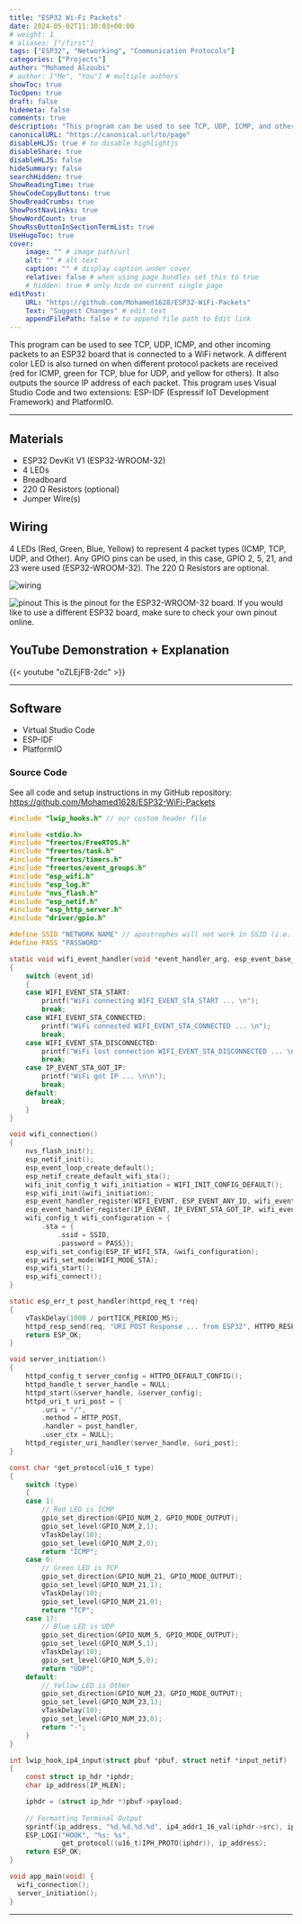 ```yaml
---
title: "ESP32 Wi-Fi Packets"
date: 2024-05-02T11:30:03+00:00
# weight: 1
# aliases: ["/first"]
tags: ["ESP32", "Networking", "Communication Protocols"]
categories: ["Projects"]
author: "Mohamed Alzoubi"
# author: ["Me", "You"] # multiple authors
showToc: true
TocOpen: true
draft: false
hidemeta: false
comments: true
description: "This program can be used to see TCP, UDP, ICMP, and other incoming packets to an ESP32 board that is connected to a WiFi network."
canonicalURL: "https://canonical.url/to/page"
disableHLJS: true # to disable highlightjs
disableShare: true
disableHLJS: false
hideSummary: false
searchHidden: true
ShowReadingTime: true
ShowCodeCopyButtons: true
ShowBreadCrumbs: true
ShowPostNavLinks: true
ShowWordCount: true
ShowRssButtonInSectionTermList: true
UseHugoToc: true
cover:
    image: "" # image path/url
    alt: "" # alt text
    caption: "" # display caption under cover
    relative: false # when using page bundles set this to true
    # hidden: true # only hide on current single page
editPost:
    URL: "https://github.com/Mohamed1628/ESP32-WiFi-Packets"
    Text: "Suggest Changes" # edit text
    appendFilePath: false # to append file path to Edit link
---
```


This program can be used to see TCP, UDP, ICMP, and other incoming packets to an ESP32 board that is connected to a WiFi network. A different color LED is also turned on when different protocol packets are received (red for ICMP, green for TCP, blue for UDP, and yellow for others). It also outputs the source IP address of each packet. This program uses Visual Studio Code and two extensions: ESP-IDF (Espressif IoT Development Framework) and PlatformIO.

---
## Materials
- ESP32 DevKit V1 (ESP32-WROOM-32)
- 4 LEDs
- Breadboard
- 220 Ω Resistors (optional)
- Jumper Wire(s)

## Wiring
4 LEDs (Red, Green, Blue, Yellow) to represent 4 packet types (ICMP, TCP, UDP, and Other). Any GPIO pins can be used, in this case, GPIO 2, 5, 21, and 23 were used (ESP32-WROOM-32). The 220 Ω Resistors are optional.

![wiring](images/wiring.png)

![pinout](images/pinout.png)
This is the pinout for the ESP32-WROOM-32 board. If you would like to use a different ESP32 board, make sure to check your own pinout online.

## YouTube Demonstration + Explanation
{{< youtube "oZLEjFB-2dc" >}}

---

## Software
- Virtual Studio Code
- ESP-IDF
- PlatformIO

### Source Code
See all code and setup instructions in my GitHub repository:
https://github.com/Mohamed1628/ESP32-WiFi-Packets
```c
#include "lwip_hooks.h" // our custom header file

#include <stdio.h>
#include "freertos/FreeRTOS.h"
#include "freertos/task.h"
#include "freertos/timers.h"
#include "freertos/event_groups.h"
#include "esp_wifi.h"
#include "esp_log.h"
#include "nvs_flash.h"
#include "esp_netif.h"
#include "esp_http_server.h"
#include "driver/gpio.h"

#define SSID "NETWORK NAME" // apostrophes will not work in SSID (i.e. John's iPhone) --> (John iPhone)
#define PASS "PASSWORD"

static void wifi_event_handler(void *event_handler_arg, esp_event_base_t event_base, int32_t event_id, void *event_data)
{
    switch (event_id)
    {
    case WIFI_EVENT_STA_START:
        printf("WiFi connecting WIFI_EVENT_STA_START ... \n");
        break;
    case WIFI_EVENT_STA_CONNECTED:
        printf("WiFi connected WIFI_EVENT_STA_CONNECTED ... \n");
        break;
    case WIFI_EVENT_STA_DISCONNECTED:
        printf("WiFi lost connection WIFI_EVENT_STA_DISCONNECTED ... \n");
        break;
    case IP_EVENT_STA_GOT_IP:
        printf("WiFi got IP ... \n\n");
        break;
    default:
        break;
    }
}

void wifi_connection()
{
    nvs_flash_init();
    esp_netif_init();                    
    esp_event_loop_create_default();     
    esp_netif_create_default_wifi_sta();
    wifi_init_config_t wifi_initiation = WIFI_INIT_CONFIG_DEFAULT();
    esp_wifi_init(&wifi_initiation); 
    esp_event_handler_register(WIFI_EVENT, ESP_EVENT_ANY_ID, wifi_event_handler, NULL);
    esp_event_handler_register(IP_EVENT, IP_EVENT_STA_GOT_IP, wifi_event_handler, NULL);
    wifi_config_t wifi_configuration = {
        .sta = {
            .ssid = SSID,
            .password = PASS}};
    esp_wifi_set_config(ESP_IF_WIFI_STA, &wifi_configuration);
    esp_wifi_set_mode(WIFI_MODE_STA);
    esp_wifi_start();
    esp_wifi_connect();
}

static esp_err_t post_handler(httpd_req_t *req)
{
    vTaskDelay(1000 / portTICK_PERIOD_MS);
    httpd_resp_send(req, "URI POST Response ... from ESP32", HTTPD_RESP_USE_STRLEN);
    return ESP_OK;
}

void server_initiation()
{
    httpd_config_t server_config = HTTPD_DEFAULT_CONFIG();
    httpd_handle_t server_handle = NULL;
    httpd_start(&server_handle, &server_config);
    httpd_uri_t uri_post = {
        .uri = "/",
        .method = HTTP_POST,
        .handler = post_handler,
        .user_ctx = NULL};
    httpd_register_uri_handler(server_handle, &uri_post);
}

const char *get_protocol(u16_t type)
{
    switch (type)
    {
    case 1:
        // Red LED is ICMP
        gpio_set_direction(GPIO_NUM_2, GPIO_MODE_OUTPUT);
        gpio_set_level(GPIO_NUM_2,1);
        vTaskDelay(10);      
        gpio_set_level(GPIO_NUM_2,0);  
        return "ICMP";
    case 6:   
        // Green LED is TCP
        gpio_set_direction(GPIO_NUM_21, GPIO_MODE_OUTPUT);
        gpio_set_level(GPIO_NUM_21,1);
        vTaskDelay(10);      
        gpio_set_level(GPIO_NUM_21,0);       
        return "TCP";
    case 17:
        // Blue LED is UDP
        gpio_set_direction(GPIO_NUM_5, GPIO_MODE_OUTPUT);
        gpio_set_level(GPIO_NUM_5,1);
        vTaskDelay(10);      
        gpio_set_level(GPIO_NUM_5,0);       
        return "UDP";
    default:
        // Yellow LED is Other
        gpio_set_direction(GPIO_NUM_23, GPIO_MODE_OUTPUT);
        gpio_set_level(GPIO_NUM_23,1);
        vTaskDelay(10);      
        gpio_set_level(GPIO_NUM_23,0);       
        return "-";
    }
}

int lwip_hook_ip4_input(struct pbuf *pbuf, struct netif *input_netif)
{
    const struct ip_hdr *iphdr;
    char ip_address[IP_HLEN];

    iphdr = (struct ip_hdr *)pbuf->payload;
    
    // Formatting Terminal Output
    sprintf(ip_address, "%d.%d.%d.%d", ip4_addr1_16_val(iphdr->src), ip4_addr2_16_val(iphdr->src), ip4_addr3_16_val(iphdr->src), ip4_addr4_16_val(iphdr->src));
    ESP_LOGI("HOOK", "%s: %s",
             get_protocol((u16_t)IPH_PROTO(iphdr)), ip_address);
    return ESP_OK;
}

void app_main(void) {
  wifi_connection();
  server_initiation();
}
```
---
